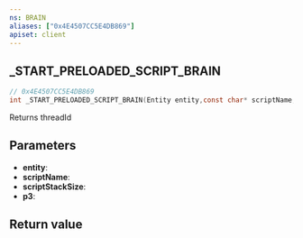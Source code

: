 ```yaml
---
ns: BRAIN
aliases: ["0x4E4507CC5E4DB869"]
apiset: client
---
```

## _START_PRELOADED_SCRIPT_BRAIN

```c
// 0x4E4507CC5E4DB869
int _START_PRELOADED_SCRIPT_BRAIN(Entity entity,const char* scriptName,int scriptStackSize,BOOL p3);
```

Returns threadId

## Parameters
* **entity**:
* **scriptName**:
* **scriptStackSize**:
* **p3**:

## Return value